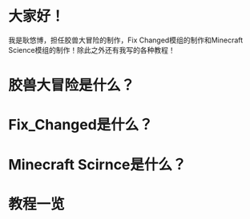 # 大家好！
我是耿悠博，担任胶兽大冒险的制作，Fix Changed模组的制作和Minecraft Science模组的制作！除此之外还有我写的各种教程！
# 胶兽大冒险是什么？
# Fix_Changed是什么？
# Minecraft Scirnce是什么？
# 教程一览
